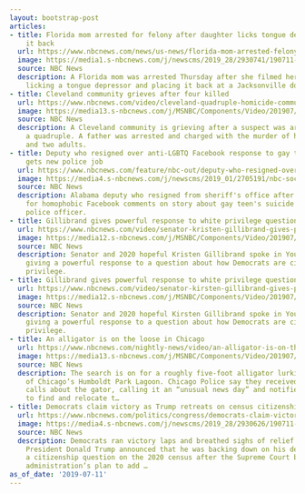 ```yaml
---
layout: bootstrap-post
articles:
- title: Florida mom arrested for felony after daughter licks tongue depressor, puts
    it back
  url: https://www.nbcnews.com/news/us-news/florida-mom-arrested-felony-after-daughter-licks-tongue-depressor-puts-n1029046
  image: https://media1.s-nbcnews.com/j/newscms/2019_28/2930741/190711-cori-ward-nbc-news-mugshot-template-ac-639p_b0d41d0545d21093c0cab8f99f99c97c.nbcnews-fp-1200-630.jpg
  source: NBC News
  description: A Florida mom was arrested Thursday after she filmed her underage daughter
    licking a tongue depressor and placing it back at a Jacksonville doctor's office.
- title: Cleveland community grieves after four killed
  url: https://www.nbcnews.com/video/cleveland-quadruple-homicide-community-grieves-victims-after-suspect-arrested-63686213977
  image: https://media13.s-nbcnews.com/j/MSNBC/Components/Video/201907/nc_wkyc_homicide_190711.nbcnews-fp-1200-630.jpg
  source: NBC News
  description: A Cleveland community is grieving after a suspect was arrested for
    a quadruple. A father was arrested and charged with the murder of his two children
    and two adults.
- title: Deputy who resigned over anti-LGBTQ Facebook response to gay teen's suicide
    gets new police job
  url: https://www.nbcnews.com/feature/nbc-out/deputy-who-resigned-over-anti-lgbtq-comment-story-about-gay-n1028931
  image: https://media4.s-nbcnews.com/j/newscms/2019_01/2705191/nbc-social-default_b6fa4fef0d31ca7e8bc7ff6d117ca9f4.nbcnews-fp-1200-630.png
  source: NBC News
  description: Alabama deputy who resigned from sheriff's office after being investigated
    for homophobic Facebook comments on story about gay teen's suicide rehired as
    police officer.
- title: Gillibrand gives powerful response to white privilege question
  url: https://www.nbcnews.com/video/senator-kristen-gillibrand-gives-powerful-response-to-white-privilege-question-63688261684
  image: https://media12.s-nbcnews.com/j/MSNBC/Components/Video/201907/f_mo_gillibrand_190711.nbcnews-fp-1200-630.jpg
  source: NBC News
  description: Senator and 2020 hopeful Kristen Gillibrand spoke in Youngstown, Ohio
    giving a powerful response to a question about how Democrats are citing white
    privilege.
- title: Gillibrand gives powerful response to white privilege question
  url: https://www.nbcnews.com/video/senator-kirsten-gillibrand-gives-powerful-response-to-white-privilege-question-63688261684
  image: https://media12.s-nbcnews.com/j/MSNBC/Components/Video/201907/f_mo_gillibrand_190711.nbcnews-fp-1200-630.jpg
  source: NBC News
  description: Senator and 2020 hopeful Kirsten Gillibrand spoke in Youngstown, Ohio
    giving a powerful response to a question about how Democrats are citing white
    privilege.
- title: An alligator is on the loose in Chicago
  url: https://www.nbcnews.com/nightly-news/video/an-alligator-is-on-the-loose-in-chicago-63688261532
  image: https://media13.s-nbcnews.com/j/MSNBC/Components/Video/201907/nn_kti_chicago_gator_watch_190711_1920x1080.nbcnews-fp-1200-630.jpg
  source: NBC News
  description: The search is on for a roughly five-foot alligator lurking in the waters
    of Chicago’s Humboldt Park Lagoon. Chicago Police say they received a number of
    calls about the gator, calling it an “unusual news day” and notified animal control
    to find and relocate t…
- title: Democrats claim victory as Trump retreats on census citizenship question
  url: https://www.nbcnews.com/politics/congress/democrats-claim-victory-trump-retreats-census-citizenship-question-n1029061
  image: https://media4.s-nbcnews.com/j/newscms/2019_28/2930626/190711-chuck-schumer-mazie-hirono-jeff-merkley-se-630p_f0e47fba20210ae5cb6ce08ff72b713e.nbcnews-fp-1200-630.jpg
  source: NBC News
  description: Democrats ran victory laps and breathed sighs of relief Thursday as
    President Donald Trump announced that he was backing down on his demands to include
    a citizenship question on the 2020 census after the Supreme Court blocked the
    administration’s plan to add …
as_of_date: '2019-07-11'
---
```


